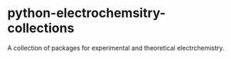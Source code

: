 # python-electrochemsitry-collections
A collection of packages for experimental and theoretical electrchemistry.
